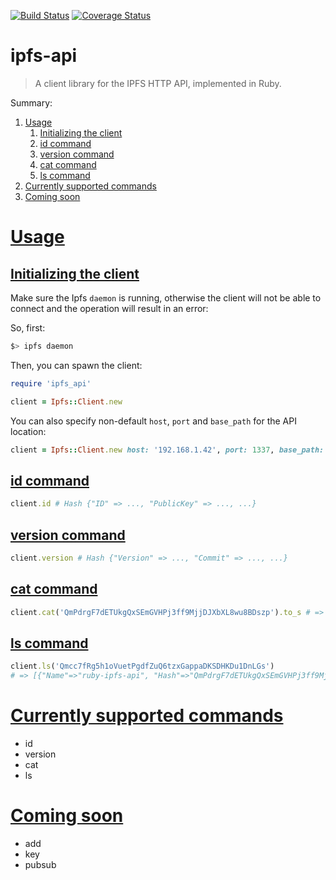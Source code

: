 [![Build Status](https://travis-ci.org/tbenett/ruby-ipfs-api.svg?branch=master)](https://travis-ci.org/tbenett/ruby-ipfs-api)
[![Coverage Status](https://coveralls.io/repos/github/tbenett/ruby-ipfs-api/badge.svg?branch=master)](https://coveralls.io/github/tbenett/ruby-ipfs-api?branch=master)

# ipfs-api

> A client library for the IPFS HTTP API, implemented in Ruby.

Summary:

1. [Usage](#usage)
   1. [Initializing the client](#initializing-the-client)
   2. [id command](#id-command)
   3. [version command](#version-command)
   4. [cat command](#cat-command)
   5. [ls command](#ls-command)
2. [Currently supported commands](#currently-supported-commands)
3. [Coming soon](#coming-soon)

# [Usage](#usage)

## [Initializing the client](#initializing-the-client)

Make sure the Ipfs `daemon` is running, otherwise the client will
not be able to connect and the operation will result in an error:

So, first:

```bash
$> ipfs daemon
```

Then, you can spawn the client:

```ruby
require 'ipfs_api'

client = Ipfs::Client.new
```

You can also specify non-default `host`, `port` and `base_path` for the API location:

```ruby
client = Ipfs::Client.new host: '192.168.1.42', port: 1337, base_path: '/api/v1'
```

## [id command](#id-command)

```ruby
client.id # Hash {"ID" => ..., "PublicKey" => ..., ...}
```

## [version command](#version-command)

```ruby
client.version # Hash {"Version" => ..., "Commit" => ..., ...}
```

## [cat command](#cat-command)

```ruby
client.cat('QmPdrgF7dETUkgQxSEmGVHPj3ff9MjjDJXbXL8wu8BDszp').to_s # => "ruby-ipfs-api\n"
```

## [ls command](#ls-command)

```ruby
client.ls('Qmcc7fRg5h1oVuetPgdfZuQ6tzxGappaDKSDHKDu1DnLGs')
# => [{"Name"=>"ruby-ipfs-api", "Hash"=>"QmPdrgF7dETUkgQxSEmGVHPj3ff9MjjDJXbXL8wu8BDszp", "Size"=>22, "Type"=>2}]
```

# [Currently supported commands](#currently-supported-commands)

- id
- version
- cat
- ls

# [Coming soon](#coming-soon)
- add
- key
- pubsub
